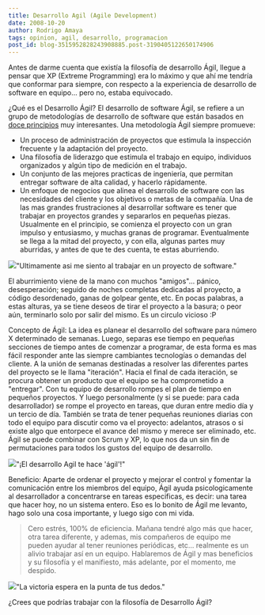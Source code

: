 ```yaml
---
title: Desarrollo Agil (Agile Development)
date: 2008-10-20
author: Rodrigo Amaya
tags: opinion, agil, desarrollo, programacion
post_id: blog-3515952828243908885.post-3190405122650174906
---
```


Antes de darme cuenta que existía la filosofía de desarrollo Ágil, llegue a pensar que XP (Extreme Programming) era lo máximo y que ahí me tendría que conformar para siempre, con respecto a la experiencia de desarrollo de software en equipo... pero no, estaba equivocado.

¿Qué es el Desarrollo Ágil? El desarrollo de software Ágil, se refiere a un grupo de metodologías de desarrollo de software que están basados en [doce principios](http://www.agilemanifesto.org/principles.html) muy interesantes. Una metodología Ágil siempre promueve:

- Un proceso de administración de proyectos que estimula la inspección frecuente y la adaptación del proyecto.
- Una filosofía de liderazgo que estimula el trabajo en equipo, individuos organizados y algún tipo de medición en el trabajo.
- Un conjunto de las mejores practicas de ingeniería, que permitan entregar software de alta calidad, y hacerlo rápidamente.
- Un enfoque de negocios que alinea el desarrollo de software con las necesidades del cliente y los objetivos o metas de la compañía.
Una de las mas grandes frustraciones al desarrollar software es tener que trabajar en proyectos grandes y separarlos en pequeñas piezas. Usualmente en el principio, se comienza el proyecto con un gran impulso y entusiasmo, y muchas granas de programar. Eventualmente se llega a la mitad del proyecto, y con ella, algunas partes muy aburridas, y antes de que te des cuenta, te estas aburriendo.

[![](http://4.bp.blogspot.com/_ayvorITawE4/SPzj8oe7sSI/AAAAAAAABWA/_uEtG_4fE08/s320/agile+development+-+surprise.jpg)](http://4.bp.blogspot.com/_ayvorITawE4/SPzj8oe7sSI/AAAAAAAABWA/_uEtG_4fE08/s1600-h/agile+development+-+surprise.jpg)"Ultimamente asi me siento al trabajar en un proyecto de software."

El aburrimiento viene de la mano con muchos "amigos"... pánico, desesperación; seguido de noches completas dedicadas al proyecto, a código desordenado, ganas de golpear gente, etc. En pocas palabras, a estas alturas, ya se tiene deseos de tirar el proyecto a la basura; o peor aún, terminarlo solo por salir del mismo. Es un circulo vicioso :P

Concepto de Ágil: La idea es planear el desarrollo del software para número X determinado de semanas. Luego, separas ese tiempo en pequeñas secciones de tiempo antes de comenzar a programar, de esta forma es mas fácil responder ante las siempre cambiantes tecnologías o demandas del cliente. A la unión de semanas destinadas a resolver las diferentes partes del proyecto se le llama "iteración". Hacia el final de cada iteración, se procura obtener un producto que el equipo se ha comprometido a "entregar". Con tu equipo de desarrollo rompes el plan de tiempo en pequeños proyectos. Y luego personalmente (y si se puede: para cada desarrollador) se rompe el proyecto en tareas, que duran entre medio día y un tercio de día. También se trata de tener pequeñas reuniones diarias con todo el equipo para discutir como va el proyecto: adelantos, atrasos o si existe algo que entorpece el avance del mismo y merece ser eliminado, etc. Ágil se puede combinar con Scrum y XP, lo que nos da un sin fin de permutaciones para todos los gustos del equipo de desarrollo.

[![](http://1.bp.blogspot.com/_ayvorITawE4/SPzj8wsfCVI/AAAAAAAABWQ/QY3wFsVBbC0/s320/poleover.jpg)](http://1.bp.blogspot.com/_ayvorITawE4/SPzj8wsfCVI/AAAAAAAABWQ/QY3wFsVBbC0/s1600-h/poleover.jpg)"¡El desarrollo Agil te hace 'ágil'!"

Beneficio: Aparte de ordenar el proyecto y mejorar el control y fomentar la comunicación entre los miembros del equipo, Ágil ayuda psicologicamente al desarrollador a concentrarse en tareas especificas, es decir: una tarea que hacer hoy, no un sistema entero. Eso es lo bonito de Ágil me levanto, hago solo una cosa importante, y luego sigo con mi vida.

> Cero estrés, 100% de eficiencia.
Mañana tendré algo más que hacer, otra tarea diferente, y ademas, mis compañeros de equipo me pueden ayudar al tener reuniones periódicas, etc... realmente es un alivio trabajar así en un equipo. Hablaremos de Ágil y mas beneficios y su filosofía y el manifiesto, más adelante, por el momento, me despido.

[![](http://1.bp.blogspot.com/_ayvorITawE4/SPzj8htEROI/AAAAAAAABWI/07v4wsAvGtE/s320/DocumentationontheMove.jpg)](http://1.bp.blogspot.com/_ayvorITawE4/SPzj8htEROI/AAAAAAAABWI/07v4wsAvGtE/s1600-h/DocumentationontheMove.jpg)"La victoria espera en la punta de tus dedos."

¿Crees que podrías trabajar con la filosofía de Desarrollo Ágil?